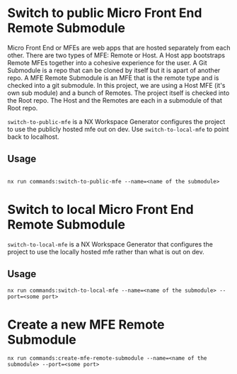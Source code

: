 # Switch to public Micro Front End Remote Submodule
Micro Front End or MFEs are web apps that are hosted separately from each other. There are two types of MFE: Remote or Host. A Host app bootstraps Remote MFEs together into a cohesive experience for the user.
A Git Submodule is a repo that can be cloned by itself but it is apart of another repo. A MFE Remote Submodule is an MFE that is the remote type and is checked into a git submodule.
In this project, we are using a Host MFE (it's own sub module) and a bunch of Remotes. The project itself is checked into the Root repo. The Host and the Remotes are each in a submodule of that Root repo.

 `switch-to-public-mfe` is a NX Workspace Generator configures the project to use the publicly hosted mfe out on dev.
 Use `switch-to-local-mfe` to point back to localhost.

## Usage
```

nx run commands:switch-to-public-mfe --name=<name of the submodule>
```

# Switch to local Micro Front End Remote Submodule
 `switch-to-local-mfe` is a NX Workspace Generator that configures the project to use the locally hosted mfe rather than what is out on dev.

## Usage
```
nx run commands:switch-to-local-mfe --name=<name of the submodule> --port=<some port>
```

# Create a new MFE Remote Submodule
```
nx run commands:create-mfe-remote-submodule --name=<name of the submodule> --port=<some port>
```
